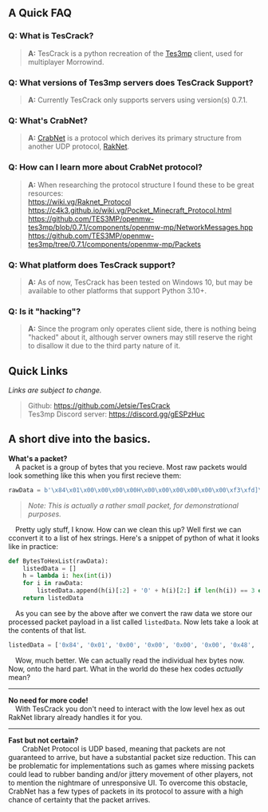 ## A Quick FAQ

### Q: What is TesCrack?
>**A:** TesCrack is a python recreation of the [Tes3mp](https://github.com/TES3MP/openmw-tes3mp) client, used for multiplayer Morrowind.

### Q: What versions of Tes3mp servers does TesCrack Support?
>**A:** Currently TesCrack only supports servers using version(s) 0.7.1.

### Q: What's CrabNet?
>**A:** [CrabNet](https://github.com/TES3MP/CrabNet) is a protocol which derives its primary structure from another UDP protocol, [RakNet](https://github.com/facebookarchive/RakNet).

### Q: How can I learn more about CrabNet protocol?
>**A:** When researching the protocol structure I found these to be great resources:
<br/>https://wiki.vg/Raknet_Protocol
<br/>https://c4k3.github.io/wiki.vg/Pocket_Minecraft_Protocol.html
<br/>https://github.com/TES3MP/openmw-tes3mp/blob/0.7.1/components/openmw-mp/NetworkMessages.hpp
<br/>https://github.com/TES3MP/openmw-tes3mp/tree/0.7.1/components/openmw-mp/Packets

### Q: What platform does TesCrack support? 
>**A:** As of now, TesCrack has been tested on Windows 10, but may be available to other platforms that support Python 3.10+.

### Q: Is it "hacking"?
>**A:** Since the program only operates client side, there is nothing being "hacked" about it, although server owners may still reserve the right to disallow it due to the third party nature of it.


## Quick Links
*Links are subject to change.*

> Github: https://github.com/Jetsie/TesCrack
<br/>Tes3mp Discord server: https://discord.gg/gESPzHuc


## A short dive into the basics.

**What's a packet?**
<br/>&emsp;A packet is a group of bytes that you recieve. Most raw packets would look something like this when you first recieve them:
```py
rawData = b'\x84\x01\x00\x00\x00\x00H\x00\x00\x00\x00\x00\x00\xf3\xfd]\x00\x00\x88\x03\x00\x00\x00\x00\x00\x00\x01\xb1\x00\x00\x00\x00\x00\xf3\xfd]'
```
> *Note: This is actually a rather small packet, for demonstrational purposes.*

&emsp;Pretty ugly stuff, I know. How can we clean this up? Well first we can cconvert it to a list of hex strings. Here's a snippet of python of what it looks like in practice:
```py
def BytesToHexList(rawData):
    listedData = []  
    h = lambda i: hex(int(i))  
    for i in rawData:
        listedData.append(h(i)[:2] + '0' + h(i)[2:] if len(h(i)) == 3 else h(i))
    return listedData
```
&emsp;As you can see by the above after we convert the raw data we store our processed packet payload in a list called `listedData`. Now lets take a look at the contents of that list.
```py
listedData = ['0x84', '0x01', '0x00', '0x00', '0x00', '0x00', '0x48', '0x00', '0x00', '0x00', '0x00', '0x00', '0x00', '0xf3', '0xfd', '0x5d', '0x00', '0x00', '0x88', '0x03', '0x00', '0x00', '0x00', '0x00', '0x00', '0x00', '0x01', '0xb1', '0x00', '0x00', '0x00', '0x00', '0x00', '0xf3', '0xfd', '0x5d']
```
&emsp;Wow, much better. We can actually read the individual hex bytes now. Now, onto the hard part. What in the world do these hex codes *actually* mean?
___
**No need for more code!**
<br/>&emsp;With TesCrack you don't need to interact with the low level hex as out RakNet library already handles it for you.
___
**Fast but not certain?**
<br/>&emsp;&emsp;CrabNet Protocol is UDP based, meaning that packets are not guaranteed to arrive, but have a substantial packet size reduction. This can be problematic for implementations such as games where missing packets could lead to rubber banding and/or jittery movement of other players, not to mention the nightmare of unresponsive UI. To overcome this obstacle, CrabNet has a few types of packets in its protocol to assure with a high chance of certainty that the packet arrives.
